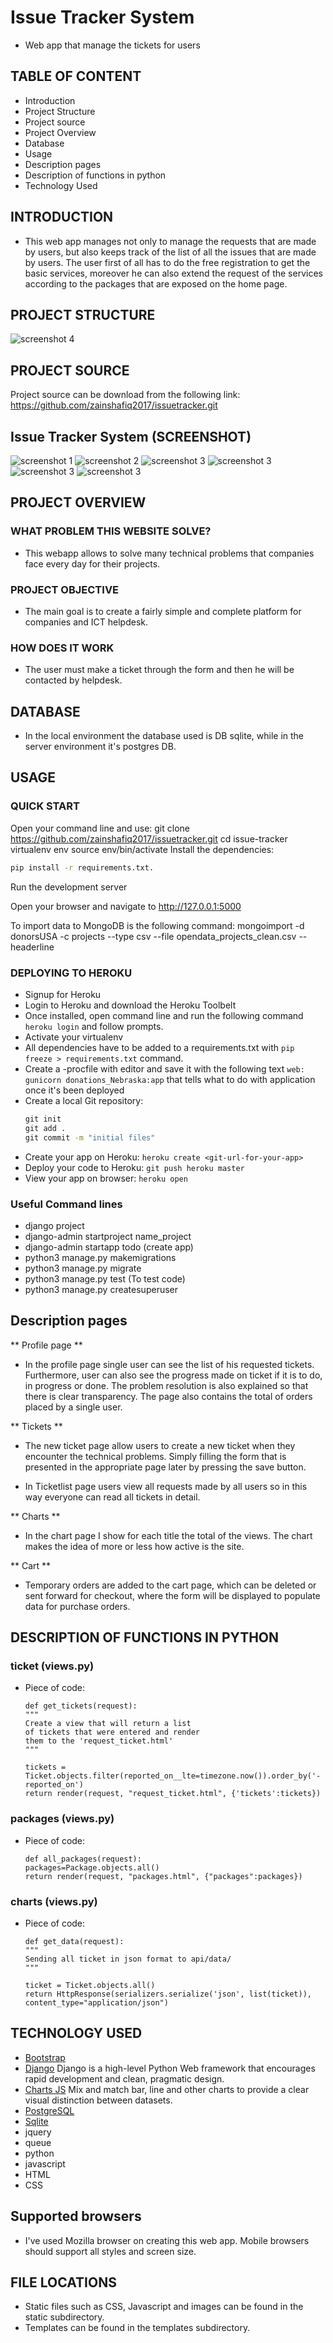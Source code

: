 # Issue Tracker System
 - Web app that manage the tickets for users

## TABLE OF CONTENT
   - Introduction
   - Project Structure
   - Project source
   - Project Overview
   - Database
   - Usage
   - Description pages
   - Description of functions in python
   - Technology Used

## INTRODUCTION
- This web app manages not only to manage the requests that are made by users, but also keeps track of the list of all the
issues that are made by users. The user first of all has to do the free registration to get the basic services, moreover he
can also extend the request of the services according to the packages that are exposed on the home page.

## PROJECT STRUCTURE
![screenshot 4](static/img/Structure.jpg?raw=true "Structure")

## PROJECT SOURCE
Project source can be download from the following link:
https://github.com/zainshafiq2017/issuetracker.git

## Issue Tracker System  (SCREENSHOT)
![screenshot 1](static/img/index.jpg?raw=true "index")
![screenshot 2](static/img/profile.jpg?raw=true "profile")
![screenshot 3](static/img/new_ticket.jpg?raw=true "new tickets")
![screenshot 3](static/img/ticket.jpg?raw=true "ticket")
![screenshot 3](static/img/stripe.jpg?raw=true "stripe orders")
![screenshot 3](static/img/charts.jpg?raw=true "charts")

## PROJECT OVERVIEW
### WHAT PROBLEM THIS WEBSITE SOLVE?
 - This webapp allows to solve many technical problems that companies face every day for their projects.

### PROJECT OBJECTIVE
 - The main goal is to create a fairly simple and complete platform for companies and ICT helpdesk.

### HOW DOES IT WORK
 - The user must make a ticket through the form and then he will be contacted by helpdesk.

## DATABASE
 - In the local environment the database used is DB sqlite, while in the server environment it's postgres DB.

## USAGE
### QUICK START
Open your command line and use:
git clone https://github.com/zainshafiq2017/issuetracker.git
cd issue-tracker
virtualenv env
source env/bin/activate
Install the dependencies:
```cmd
pip install -r requirements.txt.
```

Run the development server

Open your browser and navigate to http://127.0.0.1:5000

To import data to MongoDB is the following command:
mongoimport -d donorsUSA -c projects --type csv --file opendata_projects_clean.csv --headerline

### DEPLOYING TO HEROKU
 - Signup for Heroku
 - Login to Heroku and download the Heroku Toolbelt
 - Once installed, open command line and run the following command `heroku login` and follow prompts.
 - Activate your virtualenv
 - All dependencies have to be added to a requirements.txt with `pip freeze > requirements.txt` command.
 - Create a -procfile with editor and save it with the following text `web: gunicorn donations_Nebraska:app` that tells what to do with application once it's been deployed
 - Create a local Git repository:
   ```cmd
   git init
   git add .
   git commit -m "initial files"
   ```
 - Create your app on Heroku:
   `heroku create <git-url-for-your-app>`
 - Deploy your code to Heroku:
   `git push heroku master`
 - View your app on browser:
   `heroku open`

### Useful Command lines
 - django project
 - django-admin startproject name_project
 - django-admin startapp todo (create app)
 - python3 manage.py makemigrations
 - python3 manage.py migrate
 - python3 manage.py test (To test code)
 - python3 manage.py createsuperuser

## Description pages
** Profile page **
 - In the profile page single user can see the list of his requested tickets. Furthermore, user can also see the progress made
on ticket if it is to do, in progress or done. The problem resolution is also explained so that there is clear transparency.
The page also contains the total of orders placed by a single user.

** Tickets **
 - The new ticket page allow users to create a new ticket when they encounter the technical problems. Simply filling the form
that is presented in the appropriate page later by pressing the save button.

 - In Ticketlist page users view all requests made by all users so in this way everyone can read all tickets in detail.

** Charts **
- In the chart page I show for each title the total of the views. The chart makes the idea of more or less how active is the site.

** Cart **
 - Temporary orders are added to the cart page, which can be deleted or sent forward for checkout, where the form will be 
displayed to populate data for purchase orders. 

## DESCRIPTION OF FUNCTIONS IN PYTHON
### ticket (views.py)
 - Piece of code:
   ```
   def get_tickets(request):
   """
   Create a view that will return a list
   of tickets that were entered and render
   them to the 'request_ticket.html'
   """
    
   tickets = Ticket.objects.filter(reported_on__lte=timezone.now()).order_by('-reported_on')
   return render(request, "request_ticket.html", {'tickets':tickets})
   ```
### packages (views.py)
 - Piece of code:
   ```
   def all_packages(request):
   packages=Package.objects.all()
   return render(request, "packages.html", {"packages":packages})
   ```
### charts (views.py)
 - Piece of code:
   ```
   def get_data(request):
   """
   Sending all ticket in json format to api/data/
   """
   
   ticket = Ticket.objects.all()
   return HttpResponse(serializers.serialize('json', list(ticket)), content_type="application/json")
   ```

## TECHNOLOGY USED
 - [Bootstrap](https://getbootstrap.com/docs/4.0/getting-started/introduction/)
 - [Django](https://www.djangoproject.com/)
   Django is a high-level Python Web framework that encourages rapid development and clean, pragmatic design.
 - [Charts JS](http://www.chartjs.org/)
   Mix and match bar, line and other charts to provide a clear visual distinction between datasets.
 - [PostgreSQL](https://www.postgresql.org/?&)
 - [Sqlite](https://www.sqlite.org/index.html)
 - jquery
 - queue
 - python
 - javascript
 - HTML
 - CSS

## Supported browsers
 - I've used Mozilla browser on creating this web app. Mobile browsers should support all styles and screen size.

## FILE LOCATIONS
 - Static files such as CSS, Javascript and images can be found in the static subdirectory.
 - Templates can be found in the templates subdirectory.